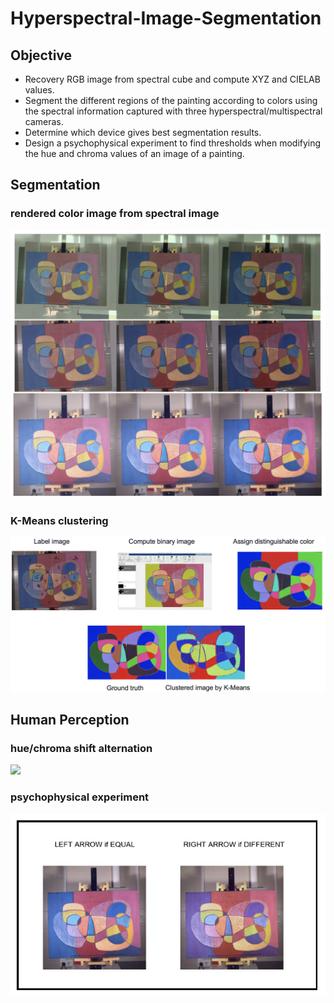 # Hyperspectral-Image-Segmentation 

## Objective

* Recovery RGB image from spectral cube and compute XYZ and CIELAB values.
* Segment the different regions of the painting according to colors using the spectral information captured with three hyperspectral/multispectral cameras.
* Determine which device gives best segmentation results.
* Design a psychophysical experiment to find thresholds when modifying the hue and chroma values of an image of a painting. 

## Segmentation 

### rendered color image from spectral image
![](images/rendered%20images.png)

### K-Means clustering 
![](images/image%20clustering.png)

## Human Perception

### hue/chroma shift alternation
![](images/Hue/Chroma%20Shift%20Alteration.png)

### psychophysical experiment 
![](images/screen.png)

